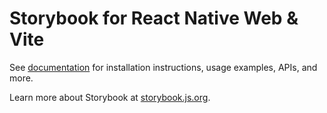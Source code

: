 # Storybook for React Native Web & Vite

See [documentation](https://storybook.js.org/docs/get-started/frameworks/react-native-web-vite?renderer=react-native-web&utm_source=readme) for installation instructions, usage examples, APIs, and more.

Learn more about Storybook at [storybook.js.org](https://storybook.js.org/?utm_source=readme).
